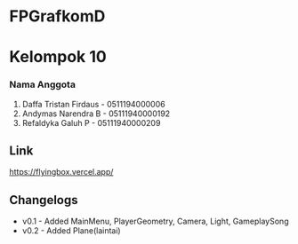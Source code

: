 # FPGrafkomD
# Kelompok 10
### Nama Anggota  
1. Daffa Tristan Firdaus - 0511194000006
2. Andymas Narendra B  - 05111940000192
3. Refaldyka Galuh  P  - 05111940000209      
## Link 
https://flyingbox.vercel.app/
## Changelogs
- v0.1 - Added MainMenu, PlayerGeometry, Camera, Light, GameplaySong
- v0.2 - Added Plane(laintai)
